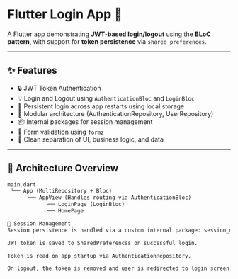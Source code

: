 # Flutter Login App 🛂

A Flutter app demonstrating **JWT-based login/logout** using the **BLoC pattern**, with support for **token persistence** via `shared_preferences`.

---

## ✨ Features

- 🔒 JWT Token Authentication
- 💡 Login and Logout using `AuthenticationBloc` and `LoginBloc`
- 🔁 Persistent login across app restarts using local storage
- 🧱 Modular architecture (AuthenticationRepository, UserRepository)
- 📦 Internal packages for session management
- 🧪 Form validation using `formz`
- 🧼 Clean separation of UI, business logic, and data

---

## 🧩 Architecture Overview

```txt
main.dart
 └── App (MultiRepository + Bloc)
      └── AppView (Handles routing via AuthenticationBloc)
            ├── LoginPage (LoginBloc)
            └── HomePage

🔐 Session Management
Session persistence is handled via a custom internal package: session_manager.

JWT token is saved to SharedPreferences on successful login.

Token is read on app startup via AuthenticationRepository.

On logout, the token is removed and user is redirected to login screen.

